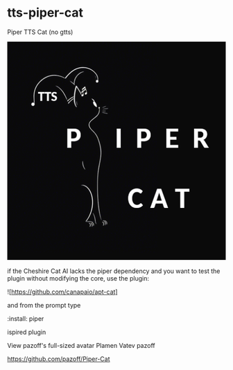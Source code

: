 # tts-piper-cat
Piper TTS Cat (no gtts)

![tts-piper-cat](./tts-piper-cat.png)

if the Cheshire Cat AI lacks the piper dependency and you want to test the plugin without modifying the core, use the plugin:
 
![https://github.com/canapaio/apt-cat]

and from the prompt type

:install: piper


ispired plugin

View pazoff's full-sized avatar
Plamen Vatev pazoff

https://github.com/pazoff/Piper-Cat
